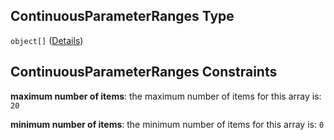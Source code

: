 ## ContinuousParameterRanges Type

`object[]` ([Details](pipeline-definition-definitions-parameterranges-properties-continuousparameterranges-items.md))

## ContinuousParameterRanges Constraints

**maximum number of items**: the maximum number of items for this array is: `20`

**minimum number of items**: the minimum number of items for this array is: `0`
